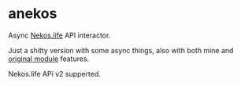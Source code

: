 # anekos

Async [Nekos.life](https://nekos.life/) API interactor.

Just a shitty version with some async things, also with both mine and [original module](https://github.com/Nekos-life/nekos.py/) features.

Nekos.life APi v2 supperted.
